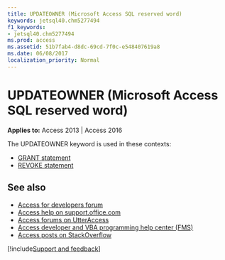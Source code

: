 ```yaml
---
title: UPDATEOWNER (Microsoft Access SQL reserved word)
keywords: jetsql40.chm5277494
f1_keywords:
- jetsql40.chm5277494
ms.prod: access
ms.assetid: 51b7fab4-d8dc-69cd-7f0c-e548407619a8
ms.date: 06/08/2017
localization_priority: Normal
---
```



# UPDATEOWNER (Microsoft Access SQL reserved word)

**Applies to:** Access 2013 | Access 2016

The UPDATEOWNER keyword is used in these contexts:

- [GRANT statement](https://msdn.microsoft.com/library/50ae97ae-d5be-57e5-d9da-f3fc42f01d83%28Office.15%29.aspx)
- [REVOKE statement](https://msdn.microsoft.com/library/69399fd6-c4e8-f2e2-e5f4-48ae779323f5%28Office.15%29.aspx)


## See also

- [Access for developers forum](https://social.msdn.microsoft.com/Forums/office/home?forum=accessdev)
- [Access help on support.office.com](https://support.office.com/search/results?query=Access)
- [Access forums on UtterAccess](https://www.utteraccess.com/forum/index.php?act=idx)
- [Access developer and VBA programming help center (FMS)](https://www.fmsinc.com/MicrosoftAccess/developer/)
- [Access posts on StackOverflow](https://stackoverflow.com/questions/tagged/ms-access)

[!include[Support and feedback](~/includes/feedback-boilerplate.md)]